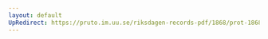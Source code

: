 ```yaml
---
layout: default
UpRedirect: https://pruto.im.uu.se/riksdagen-records-pdf/1868/prot-1868--ak--313/prot-1868--ak--313_037.pdf
---
```

